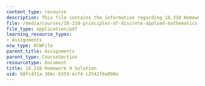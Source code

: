 ```yaml
---
content_type: resource
description: This file contains the information regarding 18.310 Homework 9.
file: /media/courses/18-310-principles-of-discrete-applied-mathematics-fall-2013/68fc431a36bcb559ecf4c2542f0a098e_MIT18_310F13_Homework9Sol.pdf
file_type: application/pdf
learning_resource_types:
- Assignments
ocw_type: OCWFile
parent_title: Assignments
parent_type: CourseSection
resourcetype: Document
title: 18.310 Homework 9 Solution
uid: 68fc431a-36bc-b559-ecf4-c2542f0a098e
---
```

